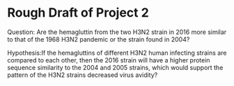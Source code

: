 # Rough Draft of Project 2

Question: Are the hemagluttin from the two H3N2 strain in 2016 more similar to that of the 1968 H3N2 pandemic or the strain found in 2004?


Hypothesis:If the hemagluttins of different H3N2 human infecting strains are compared to each other, then the 2016 strain will have a higher protein sequence similarity to the 2004 and 2005 strains, which would support the pattern of the H3N2 strains decreased virus avidity?
